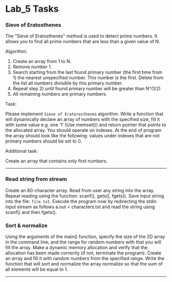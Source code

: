 # Lab_5 Tasks

### Sieve of Eratosthenes

The "Sieve of Eratosthenes" method is used to detect prime numbers. It allows you to find all prime numbers that are
less than a given value of N.

Algorithm:

1) Create an array from 1 to N.
2) Remove number 1.
3) Search starting from the last found primary number (the first time from 1) the nearest unspecified number. This
   number is the first. Delete from the list all numbers divisible by this primary number.
4) Repeat step 2) until found primary number will be greater than N^(1/2)
5) All remaining numbers are primary numbers.

Task:

Please implement `Sieve of Eratorosthenes` algorithm. Write a function that will dynamically declare an array of numbers
with the specified size, fill it with some value e.g. one ‘1’ (Use memset()) and return pointer that points to the
allocated array. You should operate on indexes. At the end of program the array should look like the following:
values under indexes that are not primary numbers should be set to 0.

Additional task:

Create an array that contains only first numbers.

--- 

### Read string from stream

Create an 80-character array. Read from user any string into the array. Repeat reading using the function: scanf(),
gets(), fgets(). Save input string into the file: `file.txt`. Execute the program now by redirecting the stdin input
stream as follows a.out < characters.txt and read the string using scanf() and then fgets().

### Sort & normalize

Using the arguments of the main() function, specify the size of the 2D array in the command line, and the range for
random numbers with that you will fill the array. Make a dynamic memory allocation and verify that the allocation has
been made correctly (if not, terminate the program). Create an array and fill it with random numbers from the specified
range. Write the function that will sort and normalize the array normalize so that the sum of all elements will be equal
to 1.

---
